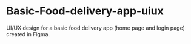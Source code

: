 # Basic-Food-delivery-app-uiux
UI/UX design for a basic food delivery app (home page and login page) created in Figma.
